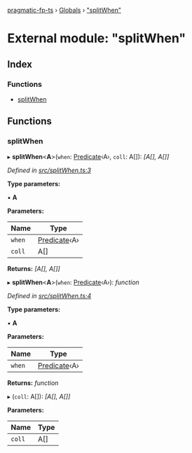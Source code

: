 [pragmatic-fp-ts](../README.md) › [Globals](../globals.md) › ["splitWhen"](_splitwhen_.md)

# External module: "splitWhen"

## Index

### Functions

* [splitWhen](_splitwhen_.md#splitwhen)

## Functions

###  splitWhen

▸ **splitWhen**<**A**>(`when`: [Predicate](_types_.md#predicate)‹A›, `coll`: A[]): *[A[], A[]]*

*Defined in [src/splitWhen.ts:3](https://github.com/hermann-p/pragmatic-fp-ts/blob/0abe0d4/src/splitWhen.ts#L3)*

**Type parameters:**

▪ **A**

**Parameters:**

Name | Type |
------ | ------ |
`when` | [Predicate](_types_.md#predicate)‹A› |
`coll` | A[] |

**Returns:** *[A[], A[]]*

▸ **splitWhen**<**A**>(`when`: [Predicate](_types_.md#predicate)‹A›): *function*

*Defined in [src/splitWhen.ts:4](https://github.com/hermann-p/pragmatic-fp-ts/blob/0abe0d4/src/splitWhen.ts#L4)*

**Type parameters:**

▪ **A**

**Parameters:**

Name | Type |
------ | ------ |
`when` | [Predicate](_types_.md#predicate)‹A› |

**Returns:** *function*

▸ (`coll`: A[]): *[A[], A[]]*

**Parameters:**

Name | Type |
------ | ------ |
`coll` | A[] |
